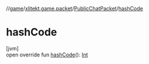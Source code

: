 //[game](../../../index.md)/[xlitekt.game.packet](../index.md)/[PublicChatPacket](index.md)/[hashCode](hash-code.md)

# hashCode

[jvm]\
open override fun [hashCode](hash-code.md)(): [Int](https://kotlinlang.org/api/latest/jvm/stdlib/kotlin/-int/index.html)
